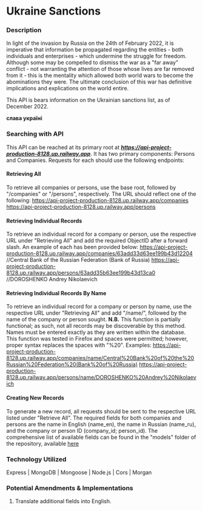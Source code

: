# Ukraine Sanctions

### Description
In light of the invasion by Russia on the 24th of February 2022, it is imperative that information be propagated regarding the entities - both individuals and enterprises - which undermine the struggle for freedom. Although some may be compelled to dismiss the war as a "far away" conflict - not warranting the attention of those whose lives are far removed from it - this is the mentality which allowed both world wars to become the abominations they were. The ultimate conclusion of this war has definitive implications and explications on the world entire.

This API is bears information on the Ukrainian sanctions list, as of December 2022. 

**слава україні**

### Searching with API
This API can be reached at its primary root at ***https://api-project-production-8128.up.railway.app***. It has two primary components: Persons and Companies. Requests for each should use the following endpoints:

  #### Retrieving All
  To retrieve all companies or persons, use the base root, followed by "/companies" or "/persons", respectively. The URL should reflect one of the following:
    https://api-project-production-8128.up.railway.app/companies  
    https://api-project-production-8128.up.railway.app/persons

  #### Retrieving Individual Records
  To retrieve an individual record for a company or person, use the respective URL under "Retrieving All" and add the required ObjectID after a forward slash. An example of each has been provided below:
    https://api-project-production-8128.up.railway.app/companies/63add33d63ee199b43d12204  //Central Bank of the Russian Federation (Bank of Russia)
    https://api-project-production-8128.up.railway.app/persons/63add35b63ee199b43d13ca0  //DOROSHENKO Andrey Nikolaevich

  #### Retrieving Individual Records By Name
  To retrieve an individual record for a company or person by name, use the respective URL under "Retrieving All" and add "/name/", followed by the name of the company or person sought. 
  **N.B.** This function is partially functional; as such, not all records may be discoverable by this method. Names must be entered exactly as they are written within the database. This function was tested in Firefox and spaces were permitted; however, proper syntax replaces the spaces with "%20".
  Examples:
    https://api-project-production-8128.up.railway.app/companies/name/Central%20Bank%20of%20the%20Russian%20Federation%20(Bank%20of%20Russia)
    https://api-project-production-8128.up.railway.app/persons/name/DOROSHENKO%20Andrey%20Nikolaevich

  #### Creating New Records
  To generate a new record, all requests should be sent to the respective URL listed under "Retrieve All". The required fields for both companies and persons are the name in English (name_en), the name in Russian (name_ru), and the company or person ID (company_id; person_id). The comprehensive list of available fields can be found in the "models" folder of the repository, available [here][GitHub_Repository]

### Technology Utilized
Express | MongoDB | Mongoose | Node.js | Cors | Morgan

### Potential Amendments & Implementations
1. Translate additional fields into English.

[GitHub_Repository]: https://github.com/individual-ism/api-project